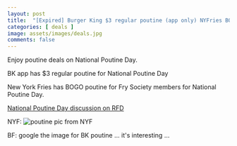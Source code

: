 ```yaml
---
layout: post
title:  "[Expired] Burger King $3 regular poutine (app only) NYFries BOGO regular size poutine (membership required) April 11, 2024 only"
categories: [ deals ]
image: assets/images/deals.jpg
comments: false
---
```


Enjoy poutine deals on National Poutine Day.

BK app has $3 regular poutine for National Poutine Day

New York Fries has BOGO poutine for Fry Society members for National Poutine Day.

[National Poutine Day discussion on RFD](https://forums.redflagdeals.com/national-poutine-day-burger-king-3-regular-poutine-app-only-nyfries-bogo-regular-size-poutine-membership-required-april-11-only-2686423/#p38927164)

NYF:
![poutine pic from NYF](https://static.wixstatic.com/media/bdf8b6_17c57962f92b40aab26068782cf4f8dc~mv2.png/v1/fill/w_625,h_478,al_c,q_85,usm_0.66_1.00_0.01,enc_auto/bdf8b6_17c57962f92b40aab26068782cf4f8dc~mv2.png)

BF: google the image for BK poutine ... it's interesting ...